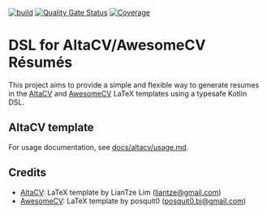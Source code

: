 [![build](https://github.com/melkassib/altacv-generator-dsl/actions/workflows/build.yml/badge.svg?branch=main)](https://github.com/melkassib/altacv-generator-dsl/actions/workflows/build.yml)
[![Quality Gate Status](https://sonarcloud.io/api/project_badges/measure?project=melkassib%3Aaltacv-generator-dsl&metric=alert_status&token=9e220818b8bb03054283a1901586174c188912ad)](https://sonarcloud.io/summary/new_code?id=melkassib%3Aaltacv-generator-dsl)
[![Coverage](https://sonarcloud.io/api/project_badges/measure?project=melkassib%3Aaltacv-generator-dsl&metric=coverage&token=9e220818b8bb03054283a1901586174c188912ad)](https://sonarcloud.io/summary/new_code?id=melkassib%3Aaltacv-generator-dsl)

# DSL for AltaCV/AwesomeCV Résumés

This project aims to provide a simple and flexible way to generate resumes in the [AltaCV](https://github.com/liantze/AltaCV) and [AwesomeCV](https://github.com/posquit0/Awesome-CV) LaTeX templates using a typesafe Kotlin DSL.

## AltaCV template

For usage documentation, see [docs/altacv/usage.md](docs/altacv/usage.md).

## Credits
- [AltaCV](https://github.com/liantze/AltaCV): LaTeX template by LianTze Lim (liantze@gmail.com)
- [AwesomeCV](https://github.com/posquit0/Awesome-CV): LaTeX template by posquit0 (posquit0.bj@gmail.com)
